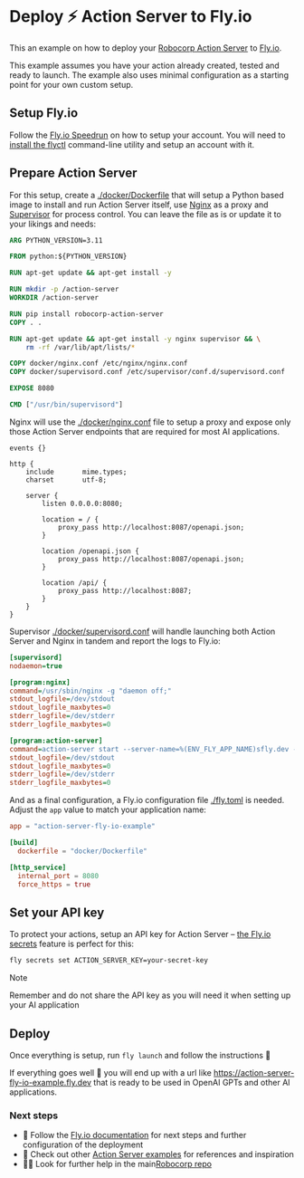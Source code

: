 # Deploy ⚡️ Action Server to Fly.io

This an example on how to deploy your [Robocorp Action Server](https://github.com/robocorp/robo/tree/master/action_server/docs#readme) to [Fly.io](Fly.io).

This example assumes you have your action already created, tested and ready to launch. The example also uses minimal configuration as a starting point for your own custom setup.

## Setup Fly.io

Follow the [Fly.io Speedrun](https://fly.io/docs/speedrun/) on how to setup your account. You will need to [install the flyctl](https://fly.io/docs/hands-on/install-flyctl/) command-line utility and setup an account with it.

## Prepare Action Server

For this setup, create a [./docker/Dockerfile](./docker/Dockerfile) that will setup a Python based image to install and run Action Server itself, use [Nginx](https://www.nginx.com) as a proxy and [Supervisor](https://supervisord.org/) for process control. You can leave the file as is or update it to your likings and needs:

```Dockerfile
ARG PYTHON_VERSION=3.11

FROM python:${PYTHON_VERSION}

RUN apt-get update && apt-get install -y

RUN mkdir -p /action-server
WORKDIR /action-server

RUN pip install robocorp-action-server
COPY . .

RUN apt-get update && apt-get install -y nginx supervisor && \
    rm -rf /var/lib/apt/lists/*

COPY docker/nginx.conf /etc/nginx/nginx.conf
COPY docker/supervisord.conf /etc/supervisor/conf.d/supervisord.conf

EXPOSE 8080

CMD ["/usr/bin/supervisord"]
```

Nginx will use the [./docker/nginx.conf](./docker/nginx.conf) file to setup a proxy and expose only those Action Server endpoints that are required for most AI applications.

```nginx
events {}

http {
    include       mime.types;
    charset       utf-8;

    server {
        listen 0.0.0.0:8080;

        location = / {
            proxy_pass http://localhost:8087/openapi.json;
        }

        location /openapi.json {
            proxy_pass http://localhost:8087/openapi.json;
        }

        location /api/ {
            proxy_pass http://localhost:8087;
        }
    }
}
```

Supervisor [./docker/supervisord.conf](./docker/supervisord.conf) will handle launching both Action Server and Nginx in tandem and report the logs to Fly.io:

```ini
[supervisord]
nodaemon=true

[program:nginx]
command=/usr/sbin/nginx -g "daemon off;"
stdout_logfile=/dev/stdout
stdout_logfile_maxbytes=0
stderr_logfile=/dev/stderr
stderr_logfile_maxbytes=0

[program:action-server]
command=action-server start --server-name=%(ENV_FLY_APP_NAME)sfly.dev --api-key=%(ENV_ACTION_SERVER_KEY)s --port 8087
stdout_logfile=/dev/stdout
stdout_logfile_maxbytes=0
stderr_logfile=/dev/stderr
stderr_logfile_maxbytes=0
```

And as a final configuration, a Fly.io configuration file [./fly.toml](./fly.toml) is needed. Adjust the `app` value to match your application name:

```toml
app = "action-server-fly-io-example"

[build]
  dockerfile = "docker/Dockerfile"

[http_service]
  internal_port = 8080
  force_https = true
```

## Set your API key

To protect your actions, setup an API key for Action Server – [the Fly.io secrets](https://fly.io/docs/reference/secrets/) feature is perfect for this:

```sh
fly secrets set ACTION_SERVER_KEY=your-secret-key
```

> [!NOTE]
> Remember and do not share the API key as you will need it when setting up your AI application

## Deploy

Once everything is setup, run `fly launch` and follow the instructions 🚀

If everything goes well 🤞 you will end up with a url like https://action-server-fly-io-example.fly.dev that is ready to be used in OpenAI GPTs and other AI applications.

### Next steps

- 📖 Follow the [Fly.io documentation](https://fly.io/docs/) for next steps and further configuration of the deployment
- 🌟 Check out other [Action Server examples](https://github.com/robocorp/actions-cookbook) for references and inspiration
- 🙋‍♂️ Look for further help in the main[Robocorp repo](https://github.com/robocorp/robocorp)
